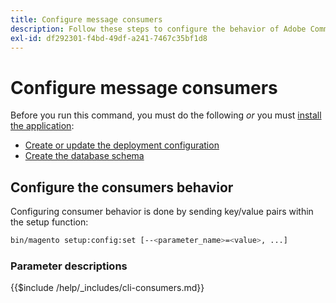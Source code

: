 ```yaml
---
title: Configure message consumers
description: Follow these steps to configure the behavior of Adobe Commerce message queue consumers.
exl-id: df292301-f4bd-49df-a241-7467c35bf1d8
---
```

# Configure message consumers

Before you run this command, you must do the following *or* you must [install the application](../advanced.md):

*  [Create or update the deployment configuration](deployment.md)
*  [Create the database schema](database.md)

## Configure the consumers behavior

Configuring consumer behavior is done by sending key/value pairs within the setup function:

```bash
bin/magento setup:config:set [--<parameter_name>=<value>, ...]
```

### Parameter descriptions

{{$include /help/_includes/cli-consumers.md}}
